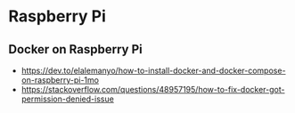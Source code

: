 # Raspberry Pi

## Docker on Raspberry Pi
- https://dev.to/elalemanyo/how-to-install-docker-and-docker-compose-on-raspberry-pi-1mo
- https://stackoverflow.com/questions/48957195/how-to-fix-docker-got-permission-denied-issue